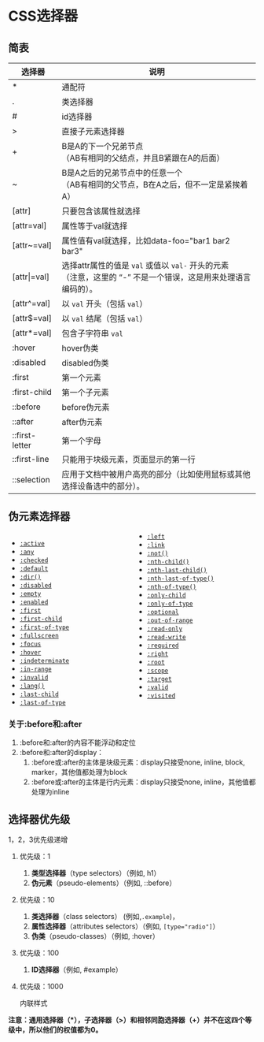 # CSS选择器

## 简表

| 选择器         | 说明                                                         |
| -------------- | ------------------------------------------------------------ |
| *              | 通配符                                                       |
| .              | 类选择器                                                     |
| #              | id选择器                                                     |
| >              | 直接子元素选择器                                             |
| +              | B是A的下一个兄弟节点<br/>（AB有相同的父结点，并且B紧跟在A的后面） |
| ~              | B是A之后的兄弟节点中的任意一个<br/>（AB有相同的父节点，B在A之后，但不一定是紧挨着A） |
| [attr]         | 只要包含该属性就选择                                         |
| [attr=val]     | 属性等于val就选择                                            |
| [attr~=val]    | 属性值有val就选择，比如data-foo="bar1 bar2 bar3"             |
| [attr\|=val]   | 选择attr属性的值是 `val` 或值以 `val-` 开头的元素<br/> （注意，这里的 “-” 不是一个错误，这是用来处理语言编码的）。 |
| [attr^=val]    | 以 `val` 开头（包括 `val`）                                  |
| [attr$=val]    | 以 `val` 结尾（包括 `val`）                                  |
| [attr*=val]    | 包含子字符串 `val`                                           |
| :hover         | hover伪类                                                    |
| :disabled      | disabled伪类                                                 |
| :first         | 第一个元素                                                   |
| :first-child   | 第一个子元素                                                 |
| ::before       | before伪元素                                                 |
| ::after        | after伪元素                                                  |
| ::first-letter | 第一个字母                                                   |
| ::first-line   | 只能用于块级元素，页面显示的第一行                           |
| ::selection    | 应用于文档中被用户高亮的部分（比如使用鼠标或其他选择设备选中的部分）。 |

## 伪元素选择器

<div style="columns:12em"><ul>
 <li><a href="/zh-CN/docs/Web/CSS/:active" title=":active CSS伪类匹配被用户激活的元素。它让页面能在浏览器监测到激活时给出反馈。当用鼠标交互时，它代表的是用户按下按键和松开按键之间的时间。&nbsp;:active 伪类通常用来匹配tab键交互。通常用于但并不限于 <a> 和&nbsp;<button> HTML元素。"><code>:active</code></a></li>
 <li><a href="/zh-CN/docs/Web/CSS/:any" title="The :any() pseudo-class lets you quickly construct sets of similar selectors by establishing groups from which any of the included items will match. This is an alternative to having to repeat the entire selector for the one item that varies."><code>:any</code></a></li>
 <li><a href="/zh-CN/docs/Web/CSS/:checked" title=":checked CSS 伪类选择器表示任何处于选中状态的radio(<input type=&quot;radio&quot;>), checkbox (<input type=&quot;checkbox&quot;>) 或(&quot;select&quot;)&nbsp;元素中的option&nbsp;HTML元素(&quot;option&quot;)。"><code>:checked</code></a></li>
 <li><a href="/zh-CN/docs/Web/CSS/:default" title=":default CSS pseudo-class 表示一组相关元素中的默认表单元素。"><code>:default</code></a></li>
 <li><a href="/zh-CN/docs/Web/CSS/:dir"><code>:dir()</code></a></li>
 <li><a href="/zh-CN/docs/Web/CSS/:disabled" title=":disabled&nbsp;&nbsp;CSS 伪类表示任何被禁用的元素。如果一个元素不能被激活（如选择、点击或接受文本输入）或获取焦点，则该元素处于被禁用状态。元素还有一个启用状态（enabled state），在启用状态下，元素可以被激活或获取焦点。"><code>:disabled</code></a></li>
 <li><a href="/zh-CN/docs/Web/CSS/:empty" title=":empty CSS 伪类 代表没有子元素的元素。子元素只可以是元素节点或文本（包括空格）。注释或处理指令都不会产生影响。"><code>:empty</code></a></li>
 <li><a href="/zh-CN/docs/Web/CSS/:enabled" title="CSS 伪类&nbsp;:enabled&nbsp;表示任何启用的（enabled）元素。如果一个元素能够被激活（如选择、点击或接受文本输入）或获取焦点，则该元素是启用的。元素还有一个禁用的状态（disabled state），在被禁用时，元素不能被激活或获取焦点。"><code>:enabled</code></a></li>
 <li><a href="/zh-CN/docs/Web/CSS/:first" title=":first @page CSS 伪类选择器 描述的是：打印文档的时候，第一页的样式。"><code>:first</code></a></li>
 <li><a href="/zh-CN/docs/Web/CSS/:first-child" title=":first-child CSS pseudo-class 表示在一组兄弟元素中的第一个元素。"><code>:first-child</code></a></li>
 <li><a href="/zh-CN/docs/Web/CSS/:first-of-type"><code>:first-of-type</code></a></li>
 <li><a href="/zh-CN/docs/Web/CSS/:fullscreen" title="css伪类:fullscreen应用于当前处于全屏显示模式的元素。&nbsp;它不仅仅选择顶级元素，还包括所有已显示的栈内元素。"><code>:fullscreen</code></a></li>
 <li><a href="/zh-CN/docs/Web/CSS/:focus" title="CSS伪类&nbsp;:focus表示获得焦点的元素（如表单输入）。当用户点击或触摸元素或通过键盘的 “tab” 键选择它时会被触发。"><code>:focus</code></a></li>
 <li><a href="/zh-CN/docs/Web/CSS/:hover" title=":hover CSS伪类适用于用户使用指示设备虚指一个元素（没有激活它）的情况。这个样式会被任何与链接相关的伪类重写，像:link, :visited, 和 :active等。为了确保生效，:hover规则需要放在:link和:visited规则之后，但是在:active规则之前，按照LVHA的循顺序声明:link－:visited－:hover－:active。"><code>:hover</code></a></li>
 <li><a href="/zh-CN/docs/Web/CSS/:indeterminate" title=":indeterminate CSS 伪类&nbsp;表示状态不确定的表单元素:"><code>:indeterminate</code></a></li>
 <li><a href="/zh-CN/docs/Web/CSS/:in-range" title="该伪类用于给用户一个可视化的提示，表示输入域的当前值处于允许范围内。"><code>:in-range</code></a></li>
 <li><a href="/zh-CN/docs/Web/CSS/:invalid"><code>:invalid</code></a></li>
 <li><a href="/zh-CN/docs/Web/CSS/:lang"><code>:lang()</code></a></li>
 <li><a href="/zh-CN/docs/Web/CSS/:last-child" title=":last-child CSS 伪类&nbsp;代表父元素的最后一个子元素。"><code>:last-child</code></a></li>
 <li><a href="/zh-CN/docs/Web/CSS/:last-of-type" title=":last-of-type CSS 伪类&nbsp;表示了在（它父元素的）子元素列表中，最后一个给定类型的元素。当代码类似Parent&nbsp;tagName:last-of-type的作用区域包含父元素的所有子元素中的最后一个选定元素，也包括子元素的最后一个子元素并以此类推。"><code>:last-of-type</code></a></li>
 <li><a href="/zh-CN/docs/Web/CSS/:left" title=":left CSS 伪类, 需要和@规则&nbsp; @page 配套使用, 对打印文档的左侧页设置CSS样式."><code>:left</code></a></li>
 <li><a href="/zh-CN/docs/Web/CSS/:link" title=":link伪类选择器是用来选中元素当中的链接。它将会选中所有尚未访问的链接，包括那些已经给定了其他伪类选择器的链接（例如:hover选择器，:active选择器，:visited选择器）。为了可以正确地渲染链接元素的样式，:link伪类选择器应当放在其他伪类选择器的前面，并且遵循LVHA的先后顺序，即：:link — :visited — :hover — :active。:focus伪类选择器常伴随在:hover伪类选择器左右，需要根据你想要实现的效果确定它们的顺序。"><code>:link</code></a></li>
 <li><a href="/zh-CN/docs/Web/CSS/:not"><code>:not()</code></a></li>
 <li><a href="/zh-CN/docs/Web/CSS/:nth-child"><code>:nth-child()</code></a></li>
 <li><a href="/zh-CN/docs/Web/CSS/:nth-last-child"><code>:nth-last-child()</code></a></li>
 <li><a href="/zh-CN/docs/Web/CSS/:nth-last-of-type"><code>:nth-last-of-type()</code></a></li>
 <li><a href="/zh-CN/docs/Web/CSS/:nth-of-type"><code>:nth-of-type()</code></a></li>
 <li><a href="/zh-CN/docs/Web/CSS/:only-child" title="CSS伪类:only-child代表了属于某个父元素的唯一一个子元素.等效的选择器还可以写成 :first-child:last-child或者:nth-child(1):nth-last-child(1),当然,前者的权重会低一点."><code>:only-child</code></a></li>
 <li><a href="/zh-CN/docs/Web/CSS/:only-of-type" title="CSS 伪类 :only-of-type 代表了任意一个元素，这个元素没有其他相同类型的兄弟元素。"><code>:only-of-type</code></a></li>
 <li><a href="/zh-CN/docs/Web/CSS/:optional" title=":optional CSS 伪类&nbsp;表示任意没有required属性的&nbsp;<input>，<select> 或&nbsp; <textarea>&nbsp;元素使用它。"><code>:optional</code></a></li>
 <li><a href="/zh-CN/docs/Web/CSS/:out-of-range" title="该伪类用于给用户一个可视化的提示，表示输入域的当前值处于允许范围外。"><code>:out-of-range</code></a></li>
 <li><a href="/zh-CN/docs/Web/CSS/:read-only" title=":read-only CSS 伪类 表示元素不可被用户编辑的状态（如锁定的文本输入框）。"><code>:read-only</code></a></li>
 <li><a href="/zh-CN/docs/Web/CSS/:read-write" title=":read-write CSS 伪类&nbsp;代表一个元素（例如可输入文本的 input元素）可以被用户编辑。"><code>:read-write</code></a></li>
 <li><a href="/zh-CN/docs/Web/CSS/:required" title=":required CSS 伪类&nbsp;表示&nbsp;任意&nbsp;<input> 元素表示任意拥有required属性的&nbsp;<input>&nbsp;或&nbsp;<textarea>&nbsp;元素使用它. 它允许表单在提交之前容易的展示必填字段并且渲染其外观."><code>:required</code></a></li>
 <li><a rel="nofollow" href="/zh-CN/docs/Web/CSS/:right" class="new"><code>:right</code></a></li>
 <li><a href="/zh-CN/docs/Web/CSS/:root" title=":root 这个 CSS 伪类匹配文档树的根元素。对于 HTML 来说，:root 表示 <html> 元素，除了优先级更高之外，与 html 选择器相同。"><code>:root</code></a></li>
 <li><a href="/zh-CN/docs/Web/CSS/:scope" title=":scope&nbsp;属于CSS伪类，它将会匹配作为选择符匹配元素的参考点(css的作用域或作用点)。在HTML中，可以使用<style>的scoped属性来重新定义新的参考点。如果HTML中没有使用这个属性，那么默认的参考点(css的作用域或作用点)是<html>。"><code>:scope</code></a></li>
 <li><a href="/zh-CN/docs/Web/CSS/:target" title=":target CSS 伪类&nbsp;代表一个唯一的页面元素(目标元素)，其ID与当前URL片段匹配&nbsp;."><code>:target</code></a></li>
 <li><a href="/zh-CN/docs/Web/CSS/:valid" title=":valid CSS 伪类表示内容验证正确的<input> 或其他 <form>&nbsp;元素。这能简单地将校验字段展示为一种能让用户辨别出其输入数据的正确性的样式。"><code>:valid</code></a></li>
 <li><a href="/zh-CN/docs/Web/CSS/:visited" title=":visited&nbsp;CSS伪类表示用户已访问过的链接。出于隐私原因，可以使用此选择器修改的样式非常有限。"><code>:visited</code></a></li>
</ul></div>

### 关于:before和:after

1. :before和:after的内容不能浮动和定位
2. :before和:after的display：
   1. :before或:after的主体是块级元素：display只接受none, inline, block, marker，其他值都处理为block
   2. :before或:after的主体是行内元素：display只接受none, inline，其他值都处理为inline

## 选择器优先级

1，2，3优先级递增

1. 优先级：1

   1. **类型选择器**（type selectors）（例如, h1）
   2. **伪元素**（pseudo-elements）（例如, ::before）

2. 优先级：10

   1. **类选择器**（class selectors） (例如,`.example`)，
   2. **属性选择器**（attributes selectors）（例如, `[type="radio"]`）
   3. **伪类**（pseudo-classes）（例如, :hover）

3. 优先级：100

   1. **ID选择器**（例如, #example）

4. 优先级：1000

   内联样式

**注意：通用选择器（*），子选择器（>）和相邻同胞选择器（+）并不在这四个等级中，所以他们的权值都为0。**

